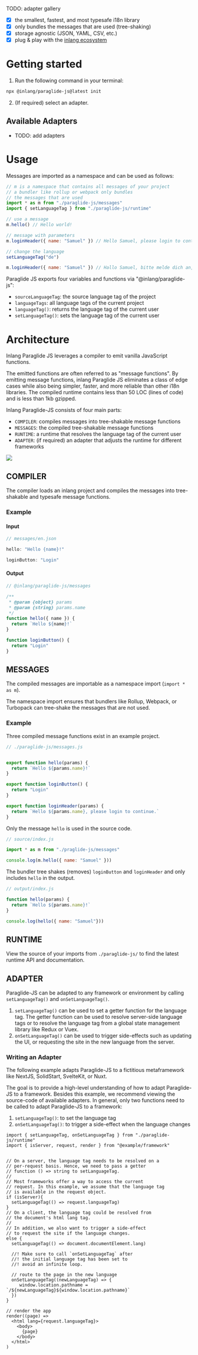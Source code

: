 <!-- ## ATTENTION: Paraglide is in pre-release mode. Discuss the API at https://github.com/inlang/monorepo/discussions/1464 -->
<doc-links>
    <doc-link title="ATTENTION: Paraglide is in pre-release mode." icon="mdi:github" href="https://github.com/inlang/monorepo/discussions/1464" description="Discuss the API on GitHub."></doc-link>
</doc-links>

<doc-gallery>TODO: adapter gallery</doc-gallery>

- [x] the smallest, fastest, and most typesafe i18n library
- [x] only bundles the messages that are used (tree-shaking)
- [x] storage agnostic (JSON, YAML, CSV, etc.) 
- [x] plug & play with the [inlang ecosystem](https://inlang.com/marketplace)

# Getting started

1. Run the following command in your terminal: 

```bash
npx @inlang/paraglide-js@latest init
```

2. (If required) select an adapter.

## Available Adapters

- TODO: add adapters 

# Usage

Messages are imported as a namespace and can be used as follows:

```js
// m is a namespace that contains all messages of your project
// a bundler like rollup or webpack only bundles
// the messages that are used
import * as m from "./paraglide-js/messages"
import { setLanguageTag } from "./paraglide-js/runtime"

// use a message
m.hello() // Hello world!

// message with parameters
m.loginHeader({ name: "Samuel" }) // Hello Samuel, please login to continue.

// change the language
setLanguageTag("de")

m.loginHeader({ name: "Samuel" }) // Hallo Samuel, bitte melde dich an, um fortzufahren.

```

Paraglide JS exports four variables and functions via "@inlang/paraglide-js":

- `sourceLanguageTag`: the source language tag of the project
- `languageTags`: all language tags of the current project
- `languageTag()`: returns the language tag of the current user
- `setLanguageTag()`: sets the language tag of the current user



# Architecture 

Inlang Paraglide JS leverages a compiler to emit vanilla JavaScript functions. 

The emitted functions are often referred to as "message functions". By emitting message functions, inlang Paraglide JS eliminates a class of edge cases while also being simpler, faster, and more reliable than other i18n libraries. The compiled runtime contains less than 50 LOC (lines of code) and is less than 1kb gzipped.

Inlang Paraglide-JS consists of four main parts: 

- `COMPILER`: compiles messages into tree-shakable message functions
- `MESSAGES`: the compiled tree-shakable message functions
- `RUNTIME`: a runtime that resolves the language tag of the current user
- `ADAPTER`: (if required) an adapter that adjusts the runtime for different frameworks

<img src="https://cdn.jsdelivr.net/gh/inlang/monorepo@latest/inlang/source-code/paraglide/paraglide-js/assets/architecture.svg">


## COMPILER

The compiler loads an inlang project and compiles the messages into tree-shakable and typesafe message functions.

### Example

#### Input

```js
// messages/en.json

hello: "Hello {name}!"

loginButton: "Login"
```

#### Output

```js
// @inlang/paraglide-js/messages

/**
 * @param {object} params
 * @param {string} params.name
 */
function hello({ name }) {
  return `Hello ${name}!`
}

function loginButton() {
  return "Login"
}
```


## MESSAGES

The compiled messages are importable as a namespace import (`import * as m`). 

The namespace import ensures that bundlers like Rollup, Webpack, or Turbopack can tree-shake the messages that are not used.

### Example

Three compiled message functions exist in an example project.

```js
// ./paraglide-js/messages.js


export function hello(params) {
  return `Hello ${params.name}!`
}

export function loginButton() {
  return "Login"
}

export function loginHeader(params) {
  return `Hello ${params.name}, please login to continue.`
}
```


Only the message `hello` is used in the source code.

```js
// source/index.js

import * as m from "./praglide-js/messages"

console.log(m.hello({ name: "Samuel" }))
```

The bundler tree shakes (removes) `loginButton` and `loginHeader` and only includes `hello` in the output.

```js
// output/index.js

function hello(params) {
  return `Hello ${params.name}!`
}

console.log(hello({ name: "Samuel"}))
```


## RUNTIME

View the source of your imports from `./paraglide-js/` to find the latest runtime API and documentation. 

## ADAPTER 



Paraglide-JS can be adapted to any framework or environment by calling `setLanguageTag()` and `onSetLanguageTag()`. 

1.  `setLanguageTag()` can be used to set a getter function for the language tag. The getter function can be used to resolve server-side language tags or to resolve the language tag from a global state management library like Redux or Vuex.
2.  `onSetLanguageTag()` can be used to trigger side-effects such as updating the UI, or requesting the site in the new language from the server.


### Writing an Adapter

The following example adapts Paraglide-JS to a fictitious metaframework like NextJS, SolidStart, SvelteKit, or Nuxt. 

The goal is to provide a high-level understanding of how to adapt Paraglide-JS to a framework. Besides this example, we recommend viewing the source-code of available adapters. In general, only two functions need to be called to adapt Paraglide-JS to a framework:

1. `setLanguageTag()`: to set the language tag
2. `onSetLanguageTag()`: to trigger a side-effect when the language changes




```tsx
import { setLanguageTag, onSetLanguageTag } from "./paraglide-js/runtime"
import { isServer, request, render } from "@example/framework"


// On a server, the language tag needs to be resolved on a 
// per-request basis. Hence, we need to pass a getter 
// function () => string to setLanguageTag.
// 
// Most frameworks offer a way to access the current
// request. In this example, we assume that the language tag
// is available in the request object.
if (isServer){
  setLanguageTag(() => request.languageTag)
} 
// On a client, the language tag could be resolved from 
// the document's html lang tag.
//
// In addition, we also want to trigger a side-effect
// to request the site if the language changes.
else {
  setLanguageTag(() => document.documentElement.lang)
  
  //! Make sure to call `onSetLanguageTag` after
  //! the initial language tag has been set to
  //! avoid an infinite loop. 

  // route to the page in the new language
  onSetLanguageTag((newLanguageTag) => {
     window.location.pathname = `/${newLanguageTag}${window.location.pathname}`
  })
}

// render the app
render((page) => 
  <html lang={request.languageTag}>
    <body>
      {page}
    </body>
  </html>
)
```

